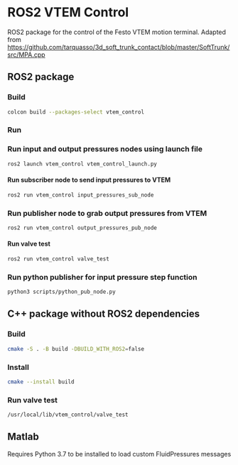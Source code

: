 # ROS2 VTEM Control
ROS2 package for the control of the Festo VTEM motion terminal. Adapted from https://github.com/tarquasso/3d_soft_trunk_contact/blob/master/SoftTrunk/src/MPA.cpp

## ROS2 package
### Build
```bash
colcon build --packages-select vtem_control
```
### Run

### Run input and output pressures nodes using launch file
```bash
ros2 launch vtem_control vtem_control_launch.py
```

#### Run subscriber node to send input pressures to VTEM
```bash
ros2 run vtem_control input_pressures_sub_node
```

### Run publisher node to grab output pressures from VTEM
```bash
ros2 run vtem_control output_pressures_pub_node
```

#### Run valve test
```bash
ros2 run vtem_control valve_test
```

### Run python publisher for input pressure step function
```bash
python3 scripts/python_pub_node.py
```

## C++ package without ROS2 dependencies
### Build
```bash
cmake -S . -B build -DBUILD_WITH_ROS2=false
```
### Install
```bash
cmake --install build
```
### Run valve test
```bash
/usr/local/lib/vtem_control/valve_test
```

## Matlab
Requires Python 3.7 to be installed to load custom FluidPressures messages